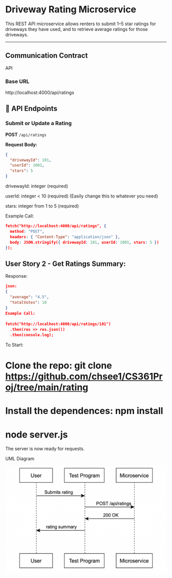 #  Driveway Rating Microservice

This REST API microservice allows renters to submit 1–5 star ratings for driveways they have used, and to retrieve average ratings for those driveways.

---
## Communication Contract
API
###  Base URL
http://localhost:4000/api/ratings


## 🔧 API Endpoints

###  Submit or Update a Rating
**POST** `/api/ratings`

**Request Body:**
```json
{
  "drivewayId": 101,
  "userId": 1001,
  "stars": 5
}
```

drivewayId: integer (required)

userId: integer < 10 (required) (Easily change this to whatever you need)

stars: integer from 1 to 5 (required)

Example Call:
```json
fetch("http://localhost:4000/api/ratings", {
  method: "POST",
  headers: { "Content-Type": "application/json" },
  body: JSON.stringify({ drivewayId: 101, userId: 1001, stars: 5 })
});
```

## User Story 2 - Get Ratings Summary:
Response:
```json
json:
{
  "average": "4.5",
  "totalVotes": 10
}
Example Call:

fetch("http://localhost:4000/api/ratings/101")
  .then(res => res.json())
  .then(console.log);
```
To Start:

# Clone the repo: git clone https://github.com/chsee1/CS361Proj/tree/main/rating
# Install the dependences: npm install
# node server.js

The server is now ready for requests.

UML Diagram

![UML Sequence Diagram](UML_diagram.png)

